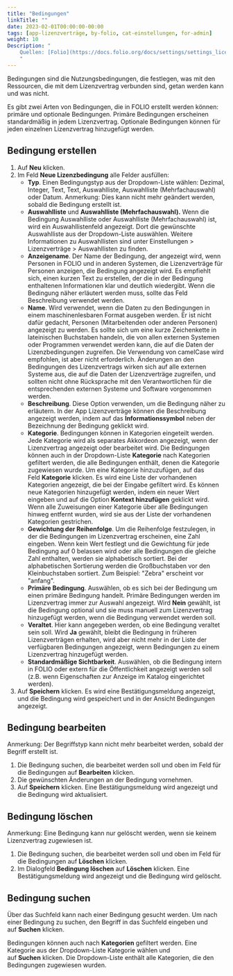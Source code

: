 ```yaml
---
title: "Bedingungen"
linkTitle: ""
date: 2023-02-01T00:00:00-00:00
tags: [app-lizenzverträge, by-folio, cat-einstellungen, for-admin]
weight: 10
Description: "
    Quellen: [Folio](https://docs.folio.org/docs/settings/settings_licenses/settings_licenses/#settings--licenses--terms) & [GBV](https://info.gbv.de/pages/viewpage.action?pageId=847085665)
    "
---
```


Bedingungen sind die Nutzungsbedingungen, die festlegen, was mit den Ressourcen, die mit dem Lizenzvertrag verbunden sind, getan werden kann und was nicht.

Es gibt zwei Arten von Bedingungen, die in FOLIO erstellt werden können: primäre und optionale Bedingungen. Primäre Bedingungen erscheinen standardmäßig in jedem Lizenzvertrag. Optionale Bedingungen können für jeden einzelnen Lizenzvertrag hinzugefügt werden.

## Bedingung erstellen

1.  Auf **Neu** klicken.
2.  Im Feld **Neue Lizenzbedingung** alle Felder ausfüllen:
    * **Typ**. Einen Bedingungstyp aus der Dropdown-Liste wählen: Dezimal, Integer, Text, Text, Auswahlliste, Auswahlliste (Mehrfachauswahl) oder Datum. Anmerkung: Dies kann nicht mehr geändert werden, sobald die Bedingung erstellt ist.
    * **Auswahlliste** und **Auswahlliste (Mehrfachauswahl).** Wenn die Bedingung Auswahlliste oder Auswahlliste (Mehrfachauswahl) ist, wird ein Auswahllistenfeld angezeigt. Dort die gewünschte Auswahlliste aus der Dropdown-Liste auswählen. Weitere Informationen zu Auswahllisten sind unter Einstellungen > Lizenzverträge > Auswahllisten zu finden.
    * **Anzeigename**. Der Name der Bedingung, der angezeigt wird, wenn Personen in FOLIO und in anderen Systemen, die Lizenzverträge für Personen anzeigen, die Bedingung angezeigt wird. Es empfiehlt sich, einen kurzen Text zu erstellen, der die in der Bedingung enthaltenen Informationen klar und deutlich wiedergibt. Wenn die Bedingung näher erläutert werden muss, sollte das Feld Beschreibung verwendet werden.
    * **Name**. Wird verwendet, wenn die Daten zu den Bedingungen in einem maschinenlesbaren Format ausgeben werden. Er ist nicht dafür gedacht, Personen (Mitarbeitenden oder anderen Personen) angezeigt zu werden. Es sollte sich um eine kurze Zeichenkette in lateinischen Buchstaben handeln, die von allen externen Systemen oder Programmen verwendet werden kann, die auf die Daten der Lizenzbedingungen zugreifen. Die Verwendung von camelCase wird empfohlen, ist aber nicht erforderlich. Änderungen an den Bedingungen des Lizenzvertrags wirken sich auf alle externen Systeme aus, die auf die Daten der Lizenzverträge zugreifen, und sollten nicht ohne Rücksprache mit den Verantwortlichen für die entsprechenden externen Systeme und Software vorgenommen werden.
    * **Beschreibung**. Diese Option verwenden, um die Bedingung näher zu erläutern. In der App Lizenzverträge können die Beschreibung angezeigt werden, indem auf das **Informationssymbol** neben der Bezeichnung der Bedingung geklickt wird.
    * **Kategorie**. Bedingungen können in Kategorien eingeteilt werden. Jede Kategorie wird als separates Akkordeon angezeigt, wenn der Lizenzvertrag angezeigt oder bearbeitet wird. Die Bedingungen können auch in der Dropdown-Liste **Kategorie** nach Kategorien gefiltert werden, die alle Bedingungen enthält, denen die Kategorie zugewiesen wurde. Um eine Kategorie hinzuzufügen, auf das Feld **Kategorie** klicken. Es wird eine Liste der vorhandenen Kategorien angezeigt, die bei der Eingabe gefiltert wird. Es können neue Kategorien hinzugefügt werden, indem ein neuer Wert eingeben und auf die Option **Kontext hinzufügen** geklickt wird. Wenn alle Zuweisungen einer Kategorie über alle Bedingungen hinweg entfernt wurden, wird sie aus der Liste der vorhandenen Kategorien gestrichen.
    * **Gewichtung der Reihenfolge**. Um die Reihenfolge festzulegen, in der die Bedingungen im Lizenzvertrag erscheinen, eine Zahl eingeben. Wenn kein Wert festlegt und die Gewichtung für jede Bedingung auf 0 belassen wird oder alle Bedingungen die gleiche Zahl enthalten, werden sie alphabetisch sortiert. Bei der alphabetischen Sortierung werden die Großbuchstaben vor den Kleinbuchstaben sortiert. Zum Beispiel: "Zebra" erscheint vor "anfang".
    * **Primäre Bedingung**. Auswählen, ob es sich bei der Bedingung um einen primäre Bedingung handelt. Primäre Bedingungen werden im Lizenzvertrag immer zur Auswahl angezeigt. Wird **Nein** gewählt, ist die Bedingung optional und sie muss manuell zum Lizenzvertrag hinzugefügt werden, wenn die Bedingung verwendet werden soll.
    * **Veraltet**. Hier kann angegeben werden, ob eine Bedingung veraltet sein soll. Wird **Ja** gewählt, bleibt die Bedingung in früheren Lizenzverträgen erhalten, wird aber nicht mehr in der Liste der verfügbaren Bedingungen angezeigt, wenn Bedingungen zu einem Lizenzvertrag hinzugefügt werden.
    * **Standardmäßige Sichtbarkeit**. Auswählen, ob die Bedingung intern in FOLIO oder extern für die Öffentlichkeit angezeigt werden soll (z.B. wenn Eigenschaften zur Anzeige im Katalog eingerichtet werden).
3.  Auf **Speichern** klicken. Es wird eine Bestätigungsmeldung angezeigt, und die Bedingung wird gespeichert und in der Ansicht Bedingungen angezeigt.

## Bedingung bearbeiten

Anmerkung: Der Begriffstyp kann nicht mehr bearbeitet werden, sobald der Begriff erstellt ist.

1.  Die Bedingung suchen, die bearbeitet werden soll und oben im Feld für die Bedingungen auf **Bearbeiten** klicken.
2.  Die gewünschten Änderungen an der Bedingung vornehmen.
3.  Auf **Speichern** klicken. Eine Bestätigungsmeldung wird angezeigt und die Bedingung wird aktualisiert.

## Bedingung löschen

Anmerkung: Eine Bedingung kann nur gelöscht werden, wenn sie keinem Lizenzvertrag zugewiesen ist.

1.  Die Bedingung suchen, die bearbeitet werden soll und oben im Feld für die Bedingungen auf **Löschen** klicken.
2.  Im Dialogfeld **Bedingung löschen** auf **Löschen** klicken. Eine Bestätigungsmeldung wird angezeigt und die Bedingung wird gelöscht.

## Bedingung suchen

Über das Suchfeld kann nach einer Bedingung gesucht werden. Um nach einer Bedingung zu suchen, den Begriff in das Suchfeld eingeben und auf **Suchen** klicken.

Bedingungen können auch nach **Kategorien** gefiltert werden. Eine Kategorie aus der Dropdown-Liste Kategorie wählen und auf **Suchen** klicken. Die Dropdown-Liste enthält alle Kategorien, die den Bedingungen zugewiesen wurden.
